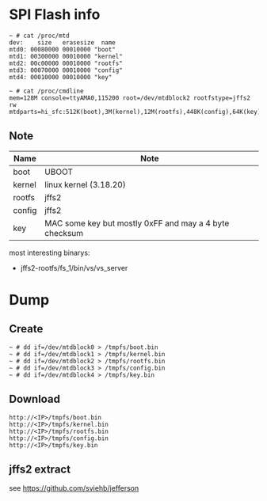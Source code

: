 # SPI Flash info

```
~ # cat /proc/mtd
dev:    size   erasesize  name
mtd0: 00080000 00010000 "boot"
mtd1: 00300000 00010000 "kernel"
mtd2: 00c00000 00010000 "rootfs"
mtd3: 00070000 00010000 "config"
mtd4: 00010000 00010000 "key"

~ # cat /proc/cmdline
mem=128M console=ttyAMA0,115200 root=/dev/mtdblock2 rootfstype=jffs2 rw mtdparts=hi_sfc:512K(boot),3M(kernel),12M(rootfs),448K(config),64K(key)
```

## Note

| Name    | Note                                                   |
|---------|--------------------------------------------------------|
| boot    | UBOOT                                                  |
| kernel  | linux kernel (3.18.20)                                 |
| rootfs  | jffs2                                                  |
| config  | jffs2                                                  |
| key     | MAC some key but mostly 0xFF and may a 4 byte checksum |

most interesting binarys:

- jffs2-rootfs/fs_1/bin/vs/vs_server

# Dump

## Create

```
~ # dd if=/dev/mtdblock0 > /tmpfs/boot.bin
~ # dd if=/dev/mtdblock1 > /tmpfs/kernel.bin
~ # dd if=/dev/mtdblock2 > /tmpfs/rootfs.bin
~ # dd if=/dev/mtdblock3 > /tmpfs/config.bin
~ # dd if=/dev/mtdblock4 > /tmpfs/key.bin
```

## Download

```
http://<IP>/tmpfs/boot.bin
http://<IP>/tmpfs/kernel.bin
http://<IP>/tmpfs/rootfs.bin
http://<IP>/tmpfs/config.bin
http://<IP>/tmpfs/key.bin
```

## jffs2 extract

see https://github.com/sviehb/jefferson
